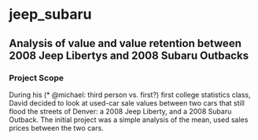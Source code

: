 # jeep_subaru
## Analysis of value and value retention between 2008 Jeep Libertys and 2008 Subaru Outbacks

### Project Scope

During his (* @michael: third person vs. first?) first college statistics class, David decided to look at used-car sale values between two cars that still flood the streets of Denver: a 2008 Jeep Liberty, and a 2008 Subaru Outback. The initial project was a simple analysis of the mean, used sales prices between the two cars. 
